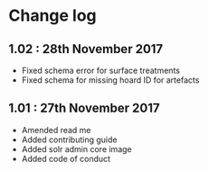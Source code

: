 # Change log

## 1.02 : 28th November 2017

- Fixed schema error for surface treatments
- Fixed schema for missing hoard ID for artefacts

## 1.01 : 27th November 2017

- Amended read me
- Added contributing guide
- Added solr admin core image
- Added code of conduct
